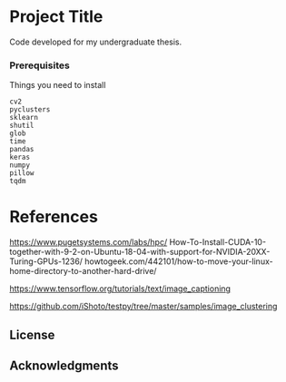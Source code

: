 
# Project Title

Code developed for my undergraduate thesis.

### Prerequisites

Things you need to install

```
cv2
pyclusters
sklearn
shutil
glob
time
pandas
keras
numpy
pillow
tqdm
```


# References
https://www.pugetsystems.com/labs/hpc/
How-To-Install-CUDA-10-together-with-9-2-on-Ubuntu-18-04-with-support-for-NVIDIA-20XX-Turing-GPUs-1236/
howtogeek.com/442101/how-to-move-your-linux-home-directory-to-another-hard-drive/

https://www.tensorflow.org/tutorials/text/image_captioning

https://github.com/iShoto/testpy/tree/master/samples/image_clustering


## License



## Acknowledgments

